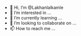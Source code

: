 - 👋 Hi, I’m @Lakhanlalkamle
- 👀 I’m interested in ...
- 🌱 I’m currently learning ...
- 💞️ I’m looking to collaborate on ...
- 📫 How to reach me ...

<!---
Lakhanlalkamle/Lakhanlalkamle is a ✨ special ✨ repository because its `README.md` (this file) appears on your GitHub profile.
You can click the Preview link to take a look at your changes.
--->
